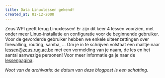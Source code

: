 ```yaml
---
title: Data Linuxlessen gekend!
created_at: 01-12-2000
---
```


Zeus WPI geeft terug Linuxlessen! Er zijn dit keer 4 lessen voorzien, met onder meer Linux-installatie en configuratie voor de beginnende gebruiker. Voor de gevorderde gebruiker hebben we enkele uiteenzettingen over firewalling, routing, samba, ... Om je in te schrijven volstaat een mailtje naar lessen@zeus.rug.ac.be met een vermelding van je naam, de les en het aantal aanwezige personen! Voor meer informatie ga je naar de [lessenpagina](http://web.archive.org/web/20001208193800/http://www.zeus.rug.ac.be:80/pub.shtml).

_Noot van de archivaris: de datum van deze blogpost is een schatting._
